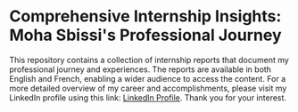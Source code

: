 <!DOCTYPE html>
<html>
<head>
    <title>Comprehensive Internship Insights: Moha Sbissi's Professional Journey</title>
</head>
<body>
    <h1>Comprehensive Internship Insights: Moha Sbissi's Professional Journey</h1>
    <p>This repository contains a collection of internship reports that document my professional journey and experiences. The reports are available in both English and French, enabling a wider audience to access the content. For a more detailed overview of my career and accomplishments, please visit my LinkedIn profile using this link: <a href="[insert_link_to_your_linkedin_profile](https://www.linkedin.com/in/med-sb-a8883725b/)">LinkedIn Profile</a>. Thank you for your interest.</p>
</body>
</html>

